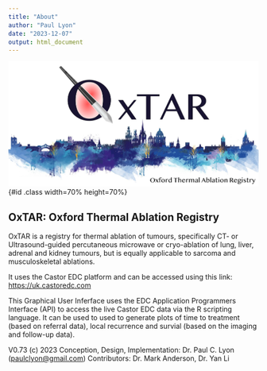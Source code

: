 ```yaml
---
title: "About"
author: "Paul Lyon"
date: "2023-12-07"
output: html_document
---
```


![OxTAR](oxtarlogo.png){#id .class width=70% height=70%}

## OxTAR: Oxford Thermal Ablation Registry

OxTAR is a registry for thermal ablation of tumours, specifically CT- or Ultrasound-guided percutaneous microwave or cryo-ablation of lung, liver, adrenal and kidney tumours, but is equally applicable to sarcoma and musculoskeletal ablations.

It uses the Castor EDC platform and can be accessed using this link: <https://uk.castoredc.com>

This Graphical User Inferface uses the EDC Application Programmers Interface (API) to access the live Castor EDC data via the R scripting language. It can be used to used to generate plots of time to treatment (based on referral data), local recurrence and survial (based on the imaging and follow-up data).

V0.73 (c) 2023
Conception, Design, Implementation: Dr. Paul C. Lyon (<paulclyon@gmail.com>)
Contributors: Dr. Mark Anderson, Dr. Yan Li
